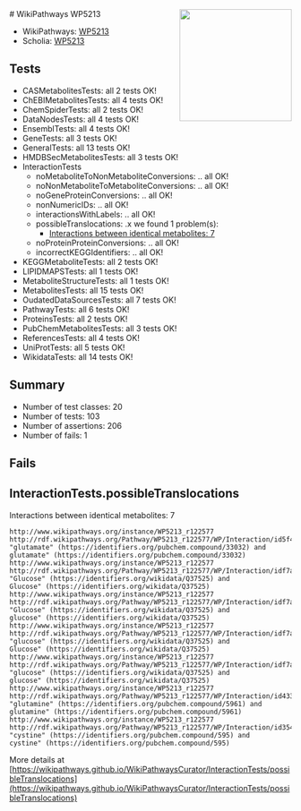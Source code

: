 <img style="float: right; width: 200px" src="https://upload.wikimedia.org/wikipedia/commons/thumb/8/83/Wplogo_with_text_500.png/640px-Wplogo_with_text_500.png" />
# WikiPathways WP5213

* WikiPathways: [WP5213](https://new.wikipathways.org/pathways/WP5213)
* Scholia: [WP5213](https://scholia.toolforge.org/wikipathways/WP5213)
## Tests
* CASMetabolitesTests: all 2 tests OK!
* ChEBIMetabolitesTests: all 4 tests OK!
* ChemSpiderTests: all 2 tests OK!
* DataNodesTests: all 4 tests OK!
* EnsemblTests: all 4 tests OK!
* GeneTests: all 3 tests OK!
* GeneralTests: all 13 tests OK!
* HMDBSecMetabolitesTests: all 3 tests OK!
* InteractionTests
    * noMetaboliteToNonMetaboliteConversions: .. all OK!
    * noNonMetaboliteToMetaboliteConversions: .. all OK!
    * noGeneProteinConversions: .. all OK!
    * nonNumericIDs: .. all OK!
    * interactionsWithLabels: .. all OK!
    * possibleTranslocations: .x we found 1 problem(s):
        * [Interactions between identical metabolites: 7](#d59038ca)
    * noProteinProteinConversions: .. all OK!
    * incorrectKEGGIdentifiers: .. all OK!
* KEGGMetaboliteTests: all 2 tests OK!
* LIPIDMAPSTests: all 1 tests OK!
* MetaboliteStructureTests: all 1 tests OK!
* MetabolitesTests: all 15 tests OK!
* OudatedDataSourcesTests: all 7 tests OK!
* PathwayTests: all 6 tests OK!
* ProteinsTests: all 2 tests OK!
* PubChemMetabolitesTests: all 3 tests OK!
* ReferencesTests: all 4 tests OK!
* UniProtTests: all 5 tests OK!
* WikidataTests: all 14 tests OK!


## Summary

* Number of test classes: 20
* Number of tests: 103
* Number of assertions: 206
* Number of fails: 1

## Fails

<a name="d59038ca" />

## InteractionTests.possibleTranslocations

Interactions between identical metabolites: 7
```
http://www.wikipathways.org/instance/WP5213_r122577 http://rdf.wikipathways.org/Pathway/WP5213_r122577/WP/Interaction/id5f4ae558 "glutamate" (https://identifiers.org/pubchem.compound/33032) and 
glutamate" (https://identifiers.org/pubchem.compound/33032)
http://www.wikipathways.org/instance/WP5213_r122577 http://rdf.wikipathways.org/Pathway/WP5213_r122577/WP/Interaction/idf7a8485f "Glucose" (https://identifiers.org/wikidata/Q37525) and 
Glucose" (https://identifiers.org/wikidata/Q37525)
http://www.wikipathways.org/instance/WP5213_r122577 http://rdf.wikipathways.org/Pathway/WP5213_r122577/WP/Interaction/idf7a8485f "Glucose" (https://identifiers.org/wikidata/Q37525) and 
glucose" (https://identifiers.org/wikidata/Q37525)
http://www.wikipathways.org/instance/WP5213_r122577 http://rdf.wikipathways.org/Pathway/WP5213_r122577/WP/Interaction/idf7a8485f "glucose" (https://identifiers.org/wikidata/Q37525) and 
Glucose" (https://identifiers.org/wikidata/Q37525)
http://www.wikipathways.org/instance/WP5213_r122577 http://rdf.wikipathways.org/Pathway/WP5213_r122577/WP/Interaction/idf7a8485f "glucose" (https://identifiers.org/wikidata/Q37525) and 
glucose" (https://identifiers.org/wikidata/Q37525)
http://www.wikipathways.org/instance/WP5213_r122577 http://rdf.wikipathways.org/Pathway/WP5213_r122577/WP/Interaction/id433d7020 "glutamine" (https://identifiers.org/pubchem.compound/5961) and 
glutamine" (https://identifiers.org/pubchem.compound/5961)
http://www.wikipathways.org/instance/WP5213_r122577 http://rdf.wikipathways.org/Pathway/WP5213_r122577/WP/Interaction/id35432579 "cystine" (https://identifiers.org/pubchem.compound/595) and 
cystine" (https://identifiers.org/pubchem.compound/595)
```

More details at [https://wikipathways.github.io/WikiPathwaysCurator/InteractionTests/possibleTranslocations](https://wikipathways.github.io/WikiPathwaysCurator/InteractionTests/possibleTranslocations)

